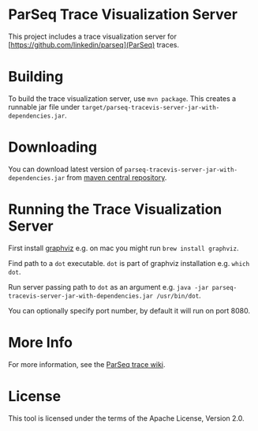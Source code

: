 ParSeq Trace Visualization Server
==========================

This project includes a trace visualization server for
[https://github.com/linkedin/parseq](ParSeq) traces.


Building
========

To build the trace visualization server, use `mvn package`. This creates a runnable jar file under `target/parseq-tracevis-server-jar-with-dependencies.jar`.


Downloading
===========

You can download latest version of `parseq-tracevis-server-jar-with-dependencies.jar` from [maven central repository](http://search.maven.org/#search%7Cga%7C1%7Cg%3A%22com.linkedin.parseq%22%20AND%20a%3A%22parseq-tracevis-server%22).


Running the Trace Visualization Server
======================================

First install [graphviz](http://www.graphviz.org/) e.g. on mac you might run `brew install graphviz`.

Find path to a `dot` executable. `dot` is part of graphviz installation e.g. `which dot`.

Run server passing path to `dot` as an argument e.g. `java -jar parseq-tracevis-server-jar-with-dependencies.jar /usr/bin/dot`.

You can optionally specify port number, by default it will run on port 8080.


More Info
=========

For more information, see the [ParSeq trace wiki](https://github.com/linkedin/parseq/wiki/Tracing).


License
=======

This tool is licensed under the terms of the Apache License, Version 2.0.
